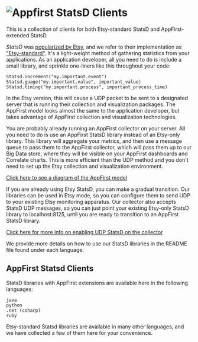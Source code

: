 ![Appfirst](http://www.appfirst.com/img/appfirst-logo.png)
StatsD Clients
==============
This is a collection of clients for both Etsy-standard StatsD and AppFirst-extended StatsD

*StatsD* was [popularized by Etsy](http://codeascraft.etsy.com/2011/02/15/measure-anything-measure-everything/),
and we refer to their implementation as ["Etsy-standard"](https://github.com/etsy/statsd/#statsd-).  It's a
light-weight method of gathering statistics from your applications.  As an application developer, all you need
to do is include a small library, and sprinkle one-liners like this throughout your code:

    Statsd.increment("my.important.event")
    Statsd.guage("my.important.value", important_value)
    Statsd.timing("my.important.process", important_process_time)

In the Etsy version, this will cause a UDP packet to be sent to a designated server that is running their
collection and visualization packages.  The AppFirst model looks almost the same to the application developer,
but takes advantage of AppFirst collection and visualization technologies.

You are probably already running an AppFirst collector on your server.  All you need to do is use an
AppFirst StatsD library instead of an Etsy-only library.  This library will aggregate your metrics, and then
use a message queue to pass them to the AppFirst collector, which will pass them up to our Big Data store, where
they will be visible on your AppFirst dashboards and Correlate charts.  This is more efficient than the UDP method
and you don't need to set up the Etsy collection and visualization environment.

[Click here to see a diagram of the AppFirst model](https://appfirst.fogbugz.com/default.asp?w423)

If you are already using Etsy StatsD, you can make a gradual transition.  Our libraries can be used in
Etsy mode, so you can configure them to send UDP to your existing Etsy monitoring apparatus.  Our collector also
accepts StatsD UDP messages, so you can just point your existing Etsy-only StatsD library to localhost:8125,
until you are ready to transition to an AppFirst StatsD library.

[Click here for more info on enabling UDP StatsD on the collector](http://support.appfirst.com/appfirst-statsd-beta/#other_clients)

We provide more details on how to use our StatsD libraries in the README file found under each language.


AppFirst Statsd Clients
-----------------------
StatsD libraries with AppFirst extensions are available here in the following languages:

    java
    python
    .net (csharp)
    ruby

Etsy-standard Statsd libraries are available in many other languages, and we have collected a few of them
here for your convenience.
